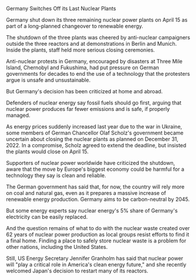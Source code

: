 Germany Switches Off its Last Nuclear Plants

Germany shut down its three remaining nuclear power plants on April 15 as part of a long-planned changeover to renewable energy.

The shutdown of the three plants was cheered by anti-nuclear campaigners outside the three reactors and at demonstrations in Berlin and Munich. Inside the plants, staff held more serious closing ceremonies.

Anti-nuclear protests in Germany, encouraged by disasters at Three Mile Island, Chernobyl and Fukushima, had put pressure on German governments for decades to end the use of a technology that the protesters argue is unsafe and unsustainable.

But Germany's decision has been criticized at home and abroad.

Defenders of nuclear energy say fossil fuels should go first, arguing that nuclear power produces far fewer emissions and is safe, if properly managed.

As energy prices suddenly increased last year due to the war in Ukraine, some members of German Chancellor Olaf Scholz's government became uncertain about closing the nuclear plants as planned on December 31, 2022. In a compromise, Scholz agreed to extend the deadline, but insisted the plants would close on April 15.

Supporters of nuclear power worldwide have criticized the shutdown, aware that the move by Europe's biggest economy could be harmful for a technology they say is clean and reliable.

The German government has said that, for now, the country will rely more on coal and natural gas, even as it prepares a massive increase of renewable energy production. Germany aims to be carbon-neutral by 2045.

But some energy experts say nuclear energy's 5% share of Germany's electricity can be easily replaced.

And the question remains of what to do with the nuclear waste created over 62 years of nuclear power production as local groups resist efforts to find it a final home. Finding a place to safely store nuclear waste is a problem for other nations, including the United States.

Still, US Energy Secretary Jennifer Granholm has said that nuclear power will "play a critical role in America's clean energy future," and she recently welcomed Japan's decision to restart many of its reactors.